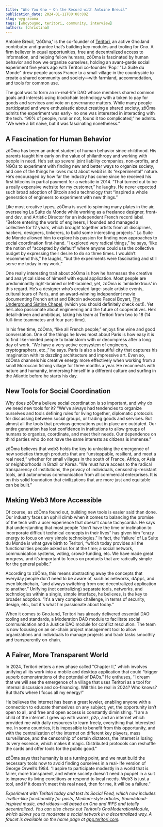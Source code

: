 ```yaml
---
title: "Who You Gno – On the Record with Antoine Breuil"
publication_date: 2024-01-11T00:00:00Z
slug: wyg-zooma
tags: [whoyougno, teritori, community, interview]
authors: [christina]
---
```


Antoine Breuil, ‘zôÖma,’ is the co-founder of [Teritori](https://app.teritori.com/), an active Gno.land contributor and grantee that’s building key modules and tooling for Gno. A firm believer in equal opportunities, free and decentralized access to information, and helping fellow humans, zôÖma is fascinated by human behavior and how we organize ourselves, holding an avant-garde social experiment five years ago with Teritori co-founder ‘Pop.’ "La Suite du Monde" drew people across France to a small village in the countryside to create a shared community and society—with farmland, accommodation, and tools for common use.

The goal was to form an in-real-life DAO whose members shared common goals and interests using blockchain technology with a token to pay for goods and services and vote on governance matters. While many people participated and were enthusiastic about creating a shared society, zôÖma admits the experiment was early- no one was interested in interacting with the tech. “90% of people, rural or not, found it too complicated,” he admits. “We were a bit naive, but it was fascinating nonetheless.”

## A Fascination for Human Behavior

zôÖma has been an ardent student of human behavior since childhood. His parents taught him early on the value of philanthropy and working with people in need. He’s set up several joint liability companies, non-profits, and NGOs to experiment with finding new and better ways to organize society, and one of the things he loves most about web3 is its “experimental” nature. He’s encouraged by how far the industry has come since he received his first bitcoins in partial payment for a website in 2014. “That turned out to be a really expensive website for my customer,” he laughs. He never expected such broad adoption of Bitcoin and a technology that “inspired a whole generation of engineers to experiment with new things.”

Like most creative types, zôÖma is used to spinning many plates in the air, overseeing La Suite du Monde while working as a freelance designer, front-end dev, and Artistic Director for an independent French record label. “Before entering the world of engineers, I founded and managed a collective for 12 years, which brought together artists from all disciplines, hackers, designers, tinkerers, to build some interesting projects.” La Suite de Monde allowed him to explore his passion for finding new approaches to social coordination first-hand. “I explored very radical things,” he says, “like the notion of “accepted by default” where anyone could use the collective budget by expressing their desire to do so three times. I wouldn’t recommend this,” he laughs, “but the experiments were fascinating and still serve me today in my work.”

One really interesting trait about zôÖma is how he harnesses the creative and analytical sides of himself with equal application. Most people are predominantly right-brained or left-brained, yet, zôÖma is ‘ambidextrous’ in this regard. He’s a designer who’s created large-scale artistic events, cultural tours of Paris, and an award-winning independent movie documenting French artist and Bitcoin advocate Pascal Boyart, [The Underground Sistine Chapel](http://www.the-chapel.art), (which you should definitely check out!). Yet he’s also passionate about engineering and the future of cooperatives. He’s detail-driven and ambitious, taking his team at Teritori from two to 18 (14 full-time teammates and four part-time).

In his free time, zôÖma, “like all French people,” enjoys fine wine and good conversation. One of the things he loves most about Paris is how easy it is to find like-minded people to brainstorm with or decompress after a long day of work. “We have a very active ecosystem of engineers, cryptographers, etc.,” he says. Paris is also a beautiful city that captures his imagination with its dazzling architecture and impressive art. Even so, zôÖma channels his creative energy more effectively when working from a small Moroccan fishing village for three months a year. He reconnects with nature and humanity, immersing himself in a different culture and surfing in the Atlantic before he starts his day. 

## New Tools for Social Coordination 

Why does zôÖma believe social coordination is so important, and why do we need new tools for it? “We’ve always had tendencies to organize ourselves and tools defining rules for living together, diplomatic protocols for discussing between social groups, or trading goods and services. But almost all the tools that previous generations put in place are outdated. Our entire generation has lost confidence in institutions to allow groups of humans to organize, coordinate, and meet their needs. Our dependence on third parties who do not have the same interests as citizens is immense.”

zôÖma believes that web3 holds the key to unlocking the emergence of new societies through products that are “unstoppable, resilient, and meet a real need,” whether for small villages in the south of France, Africa, or Asia or neighborhoods in Brazil or Korea. “We must have access to the radical transparency of institutions, the privacy of individuals, censorship-resistant tools, and autonomous communication from all commercial enterprises. It is on this solid foundation that civilizations that are more just and equitable can be built.”

## Making Web3 More Accessible 

Of course, as zôÖma found out, building new tools is easier said than done. Our industry faces an uphill climb when it comes to balancing the promise of the tech with a user experience that doesn’t cause tachycardia. He says that understanding that most people “don’t have the time or inclination to incorporate difficult technical concepts in their lives” has given him “crazy energy to focus on very simple technologies.” In fact, the ‘failure’ of La Suite du Monde is what gave birth to Teritori, “which today provides all the functionalities people asked us for at the time; a social network, communication systems, voting, crowd-funding, etc. We have made great progress, and it’s important to focus on products that are radically simple for the general public.”

According to zôÖma, this means abstracting away the concepts that everyday people don’t need to be aware of, such as networks, dApps, and even blockchain, “and always switching from one decentralized application to another.” Unifying (not centralizing) separate tools, networks, and technologies within a single, simple interface, he believes, is the key to broader adoption. “It's a very complex challenge, in terms of security, design, etc., but it's what I'm passionate about today.” 

When it comes to Gno.land, Teritori has already delivered essential DAO tooling and standards, a Moderation DAO module to facilitate social communication and a Justice DAO module for conflict resolution. The team is now focusing on an on-chain project management tool to allow organizations and individuals to manage projects and track tasks smoothly and transparently on-chain.

## A Fairer, More Transparent World

In 2024, Teritori enters a new phase called "Chapter II," which involves unifying all its work into a mobile and desktop application that could “trigger superb demonstrations of the potential of DAOs.” He enthuses, “I dream that we will see the emergence of a village that uses Teritori as a tool for internal discussion and co-financing. Will this be real in 2024? Who knows? But that’s where I focus all my energy!”

He believes the internet has been a great leveler, enabling anyone with a connection to educate themselves on any subject; yet, the opportunity isn’t open to all, and free and open access is constantly diminishing. “I am a child of the internet. I grew up with warez, p2p, and an internet which provided me with daily resources to learn freely, everything that interested me. In some countries, it is impossible to benefit from this opportunity, and with the centralization of the internet on different key players, mass surveillance, and the censorship of certain dictators, the internet is losing its very essence, which makes it magic. Distributed protocols can reshuffle the cards and offer tools for the public good.” 

zôÖma says that humanity is at a turning point, and we must build the necessary tools now to avoid finding ourselves in a real-life version of George Orwell’s 1984. “I aspire to participate modestly in a world that is fairer, more transparent, and where society doesn’t need a puppet in a suit to improve its living conditions or respond to local needs. Web3 is just a tool, and if it doesn't meet this real need, then for me, it will be a failure.”

*Experiment with Teritori today and test its Social Feed, which now includes Twitter-like functionality for posts, Medium-style articles, Soundcloud-inspired music, and videos—all based on Gno and IPFS and totally decentralized. You can also check out Teritori’s GnoModerationModule, which allows you to moderate a social network in a decentralized way. A faucet is available on the home page at [app.teritori.com](https://app.teritori.com/feed?network=gno-teritori).*
